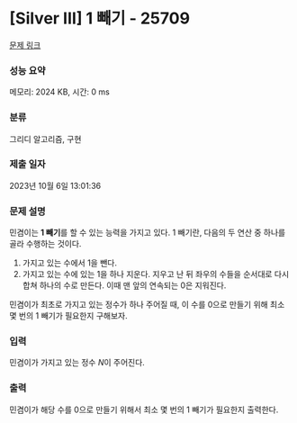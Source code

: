 # [Silver III] 1 빼기 - 25709 

[문제 링크](https://www.acmicpc.net/problem/25709) 

### 성능 요약

메모리: 2024 KB, 시간: 0 ms

### 분류

그리디 알고리즘, 구현

### 제출 일자

2023년 10월 6일 13:01:36

### 문제 설명

<p>민겸이는 <strong>1 빼기</strong>를 할 수 있는 능력을 가지고 있다. 1 빼기란, 다음의 두 연산 중 하나를 골라 수행하는 것이다.</p>

<ol>
	<li>가지고 있는 수에서 1을 뺀다.</li>
	<li>가지고 있는 수에 있는 1을 하나 지운다. 지우고 난 뒤 좌우의 수들을 순서대로 다시 합쳐 하나의 수로 만든다. 이때 맨 앞의 연속되는 0은 지워진다.</li>
</ol>

<p>민겸이가 최초로 가지고 있는 정수가 하나 주어질 때, 이 수를 0으로 만들기 위해 최소 몇 번의 1 빼기가 필요한지 구해보자.</p>

### 입력 

 <p>민겸이가 가지고 있는 정수 <em>N</em>이 주어진다.</p>

### 출력 

 <p>민겸이가 해당 수를 0으로 만들기 위해서 최소 몇 번의 1 빼기가 필요한지 출력한다.</p>


